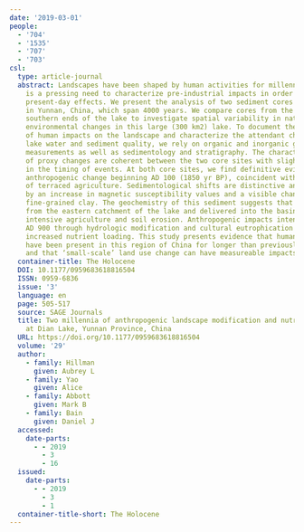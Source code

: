```yaml
---
date: '2019-03-01'
people:
  - '704'
  - '1535'
  - '707'
  - '703'
csl:
  type: article-journal
  abstract: Landscapes have been shaped by human activities for millennia and there
    is a pressing need to characterize pre-industrial impacts in order to mitigate
    present-day effects. We present the analysis of two sediment cores from Dian Lake
    in Yunnan, China, which span 4000 years. We compare cores from the northern and
    southern ends of the lake to investigate spatial variability in natural and anthropogenic
    environmental changes in this large (300 km2) lake. To document the initiation
    of human impacts on the landscape and characterize the attendant changes in the
    lake water and sediment quality, we rely on organic and inorganic geochemical
    measurements as well as sedimentology and stratigraphy. The character and magnitude
    of proxy changes are coherent between the two core sites with slight differences
    in the timing of events. At both core sites, we find definitive evidence for substantial
    anthropogenic change beginning AD 100 (1850 yr BP), coincident with the introduction
    of terraced agriculture. Sedimentological shifts are distinctive and characterized
    by an increase in magnetic susceptibility values and a visible change to red,
    fine-grained clay. The geochemistry of this sediment suggests that it was sourced
    from the eastern catchment of the lake and delivered into the basin following
    intensive agriculture and soil erosion. Anthropogenic impacts intensify after
    AD 900 through hydrologic modification and cultural eutrophication resulting from
    increased nutrient loading. This study presents evidence that human-affected landscapes
    have been present in this region of China for longer than previously believed
    and that ‘small-scale’ land use change can have measureable impacts on lakes.
  container-title: The Holocene
  DOI: 10.1177/0959683618816504
  ISSN: 0959-6836
  issue: '3'
  language: en
  page: 505-517
  source: SAGE Journals
  title: Two millennia of anthropogenic landscape modification and nutrient loading
    at Dian Lake, Yunnan Province, China
  URL: https://doi.org/10.1177/0959683618816504
  volume: '29'
  author:
    - family: Hillman
      given: Aubrey L
    - family: Yao
      given: Alice
    - family: Abbott
      given: Mark B
    - family: Bain
      given: Daniel J
  accessed:
    date-parts:
      - - 2019
        - 3
        - 16
  issued:
    date-parts:
      - - 2019
        - 3
        - 1
  container-title-short: The Holocene
---
```

